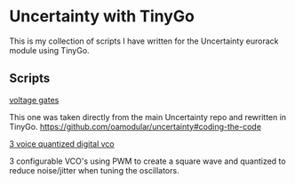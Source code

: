 # Uncertainty with TinyGo

This is my collection of scripts I have written for the Uncertainty eurorack module using TinyGo.

## Scripts

[voltage gates](voltage_gates/main.go)

This one was taken directly from the main Uncertainty repo and rewritten in TinyGo. https://github.com/oamodular/uncertainty#coding-the-code

[3 voice quantized digital vco](vco/)

3 configurable VCO's using PWM to create a square wave and quantized to reduce noise/jitter when tuning the oscillators.
